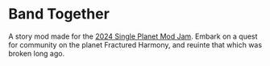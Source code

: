 # Band Together

A story mod made for the [2024 Single Planet Mod Jam](https://outerwildsmods.com/jam/mar-2024/). Embark on a quest for community on the planet Fractured Harmony, and reuinte that which was broken long ago.